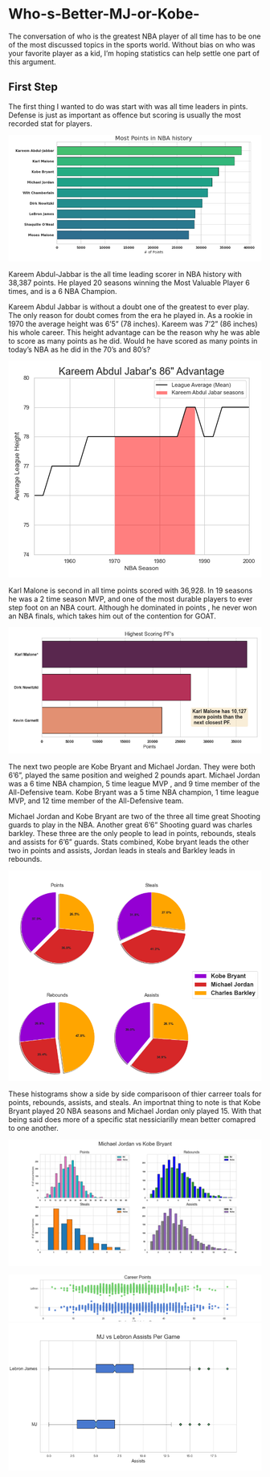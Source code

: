 # Who-s-Better-MJ-or-Kobe-
The conversation of who is the greatest NBA player of all time has to be one of the most discussed topics in the sports world. Without bias on who was your favorite player as a kid, I’m hoping statistics can help settle one part of this argument.

## First Step

The first thing I wanted to do was start with was all time leaders in pints. Defense is just as important as offence but scoring is usually the most recorded stat for players. 

![](img/Most%20Points%20in%20NBA%20History.png)

Kareem Abdul-Jabbar is the all time leading scorer in NBA history with 38,387 points. He played 20 seasons winning the Most Valuable Player 6 times, and is a 6 NBA Champion.

Kareem Abdul Jabbar is without a doubt one of the greatest to ever play. The only reason for doubt comes from the era he played in. As a rookie in 1970 the average height was 6’5” (78 inches). Kareem was 7’2” (86 inches) his whole career. This height advantage can be the reason why he was able to score as many points as he did.
Would he have scored as many points in today’s NBA as he did in the 70’s and 80’s?

![](img/Kareem%20Abdul%20Advantage.png)

Karl Malone is second in all time points scored with 36,928. In 19 seasons he was a 2 time season MVP, and one of the most durable players to ever step foot on an NBA court. Although he dominated in points , he never won an NBA finals, which takes him out of the contention for GOAT.

![](img/Highest%20scoring%20Power%20Forward's.png)

The next two people are Kobe Bryant and Michael Jordan. They were both 6’6”, played the same position and weighed 2 pounds apart. Michael Jordan was a 6 time NBA champion, 5 time league MVP , and 9 time member of the All-Defensive team. Kobe Bryant was a 5 time NBA champion, 1 time league MVP, and 12 time member of the All-Defensive team.

Michael Jordan and Kobe Bryant are two of the three all time great Shooting guards to play in the NBA. Another great 6’6” Shooting guard was charles barkley. These three are the only people to lead in points, rebounds, steals and assists for 6’6” guards. Stats combined, Kobe bryant leads the other two in points and assists, Jordan leads in steals and Barkley leads in rebounds.

![](img/Kobe%20MJ%20and%20Charles%20Barkley.png)

These histograms show a side by side comparisoon of thier carreer toals for points, rebounds, assists, and steals. An importnat thing to note is that Kobe Bryant played 20 NBA seasons and Michael Jordan only played 15. With that being said does more of a specific stat nessiciarilly mean better comapred to one another.

![](img/Histograms%20comparing%20MJ%20and%20Kobe%20Stats.png)


![](img/Lebron%20MJ%20Total%20career%20points.png)
![](img/MJ%20Lebron%20Assists%20Per%20game.png)
